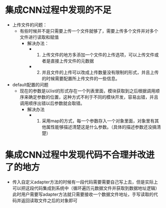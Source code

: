 # 集成CNN过程中发现的不足

+ 上传文件的问题：
  + 有些时候并不是只需要上传一个文件就够了，需要上传多个文件并对多个文件进行读取和赋值
    + 解决办法：
      + 1. 上传文件的地方多添加一个文件的上传选项，可以上传文件或者是直接上传文件的元数据
      + 2. 并且文件的上传可以改成上传数量没有限制的形式，并且上传的时候需要配置所上传文件的一些信息。
+ default配置的问题
  + 现在的参数是以list的形式存在一个列表里面，模块获取到之后根据调用顺序来确定参数的位置，这种方式不利于不同的模块开发，容易出错，并且调用顺序出错以后参数就会取错。
    + 解决办法
      + 1. 采用map的方式，每一个参数存入一个对象里面，对象里有其他属性能够描述清楚这是什么参数。（具体的描述参数还没搞清楚）











# 集成CNN过程中发现代码不合理并改进了的地方

+ 传入自定义adapter方法的时候有一段代码需要需要自己写上去，但是实际上可以把这段代码集成到系统中（循环遍历元数据文件并获取到数据地址逻辑） 此时用户需要写adapter方法就只需要接收一个数据文件地址，手写读取的代码并返回读取文件之后的对象即可